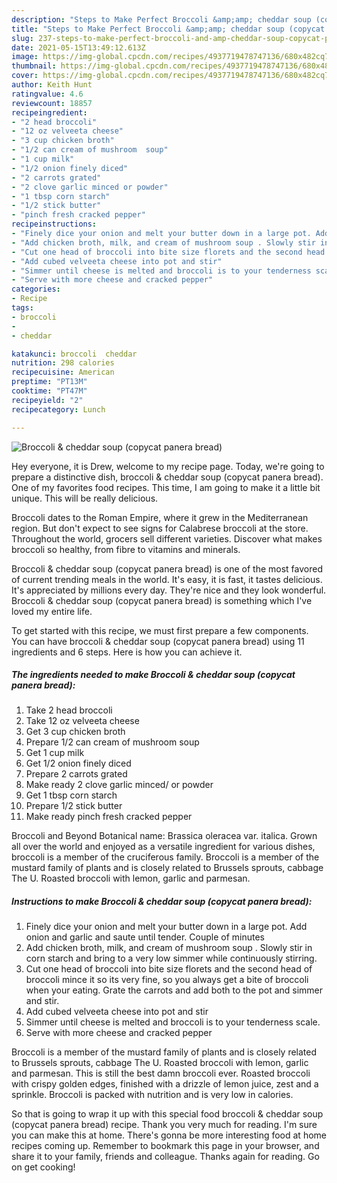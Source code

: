 ```yaml
---
description: "Steps to Make Perfect Broccoli &amp;amp; cheddar soup (copycat panera bread)"
title: "Steps to Make Perfect Broccoli &amp;amp; cheddar soup (copycat panera bread)"
slug: 237-steps-to-make-perfect-broccoli-and-amp-cheddar-soup-copycat-panera-bread
date: 2021-05-15T13:49:12.613Z
image: https://img-global.cpcdn.com/recipes/4937719478747136/680x482cq70/broccoli-cheddar-soup-copycat-panera-bread-recipe-main-photo.jpg
thumbnail: https://img-global.cpcdn.com/recipes/4937719478747136/680x482cq70/broccoli-cheddar-soup-copycat-panera-bread-recipe-main-photo.jpg
cover: https://img-global.cpcdn.com/recipes/4937719478747136/680x482cq70/broccoli-cheddar-soup-copycat-panera-bread-recipe-main-photo.jpg
author: Keith Hunt
ratingvalue: 4.6
reviewcount: 18857
recipeingredient:
- "2 head broccoli"
- "12 oz velveeta cheese"
- "3 cup chicken broth"
- "1/2 can cream of mushroom  soup"
- "1 cup milk"
- "1/2 onion finely diced"
- "2 carrots grated"
- "2 clove garlic minced or powder"
- "1 tbsp corn starch"
- "1/2 stick butter"
- "pinch fresh cracked pepper"
recipeinstructions:
- "Finely dice your onion and melt your butter down in a large pot. Add onion and garlic and saute until tender. Couple of minutes"
- "Add chicken broth, milk, and cream of mushroom soup . Slowly stir in corn starch and bring to a very low simmer while continuously stirring."
- "Cut one head of broccoli into bite size florets and the second head of broccoli mince it so its very fine, so you always get a bite of broccoli when your eating. Grate the carrots and add both to the pot and simmer and stir."
- "Add cubed velveeta cheese into pot and stir"
- "Simmer until cheese is melted and broccoli is to your tenderness scale."
- "Serve with more cheese and cracked pepper"
categories:
- Recipe
tags:
- broccoli
- 
- cheddar

katakunci: broccoli  cheddar 
nutrition: 298 calories
recipecuisine: American
preptime: "PT13M"
cooktime: "PT47M"
recipeyield: "2"
recipecategory: Lunch

---
```



![Broccoli &amp; cheddar soup (copycat panera bread)](https://img-global.cpcdn.com/recipes/4937719478747136/680x482cq70/broccoli-cheddar-soup-copycat-panera-bread-recipe-main-photo.jpg)

Hey everyone, it is Drew, welcome to my recipe page. Today, we're going to prepare a distinctive dish, broccoli &amp; cheddar soup (copycat panera bread). One of my favorites food recipes. This time, I am going to make it a little bit unique. This will be really delicious.

Broccoli dates to the Roman Empire, where it grew in the Mediterranean region. But don&#39;t expect to see signs for Calabrese broccoli at the store. Throughout the world, grocers sell different varieties. Discover what makes broccoli so healthy, from fibre to vitamins and minerals.

Broccoli &amp; cheddar soup (copycat panera bread) is one of the most favored of current trending meals in the world. It's easy, it is fast, it tastes delicious. It's appreciated by millions every day. They're nice and they look wonderful. Broccoli &amp; cheddar soup (copycat panera bread) is something which I've loved my entire life.


To get started with this recipe, we must first prepare a few components. You can have broccoli &amp; cheddar soup (copycat panera bread) using 11 ingredients and 6 steps. Here is how you can achieve it.

<!--inarticleads1-->

##### The ingredients needed to make Broccoli &amp; cheddar soup (copycat panera bread):

1. Take 2 head broccoli
1. Take 12 oz velveeta cheese
1. Get 3 cup chicken broth
1. Prepare 1/2 can cream of mushroom  soup
1. Get 1 cup milk
1. Get 1/2 onion finely diced
1. Prepare 2 carrots grated
1. Make ready 2 clove garlic minced/ or powder
1. Get 1 tbsp corn starch
1. Prepare 1/2 stick butter
1. Make ready pinch fresh cracked pepper


Broccoli and Beyond Botanical name: Brassica oleracea var. italica. Grown all over the world and enjoyed as a versatile ingredient for various dishes, broccoli is a member of the cruciferous family. Broccoli is a member of the mustard family of plants and is closely related to Brussels sprouts, cabbage The U. Roasted broccoli with lemon, garlic and parmesan. 

<!--inarticleads2-->

##### Instructions to make Broccoli &amp; cheddar soup (copycat panera bread):

1. Finely dice your onion and melt your butter down in a large pot. Add onion and garlic and saute until tender. Couple of minutes
1. Add chicken broth, milk, and cream of mushroom soup . Slowly stir in corn starch and bring to a very low simmer while continuously stirring.
1. Cut one head of broccoli into bite size florets and the second head of broccoli mince it so its very fine, so you always get a bite of broccoli when your eating. Grate the carrots and add both to the pot and simmer and stir.
1. Add cubed velveeta cheese into pot and stir
1. Simmer until cheese is melted and broccoli is to your tenderness scale.
1. Serve with more cheese and cracked pepper


Broccoli is a member of the mustard family of plants and is closely related to Brussels sprouts, cabbage The U. Roasted broccoli with lemon, garlic and parmesan. This is still the best damn broccoli ever. Roasted broccoli with crispy golden edges, finished with a drizzle of lemon juice, zest and a sprinkle. Broccoli is packed with nutrition and is very low in calories. 

So that is going to wrap it up with this special food broccoli &amp; cheddar soup (copycat panera bread) recipe. Thank you very much for reading. I'm sure you can make this at home. There's gonna be more interesting food at home recipes coming up. Remember to bookmark this page in your browser, and share it to your family, friends and colleague. Thanks again for reading. Go on get cooking!
